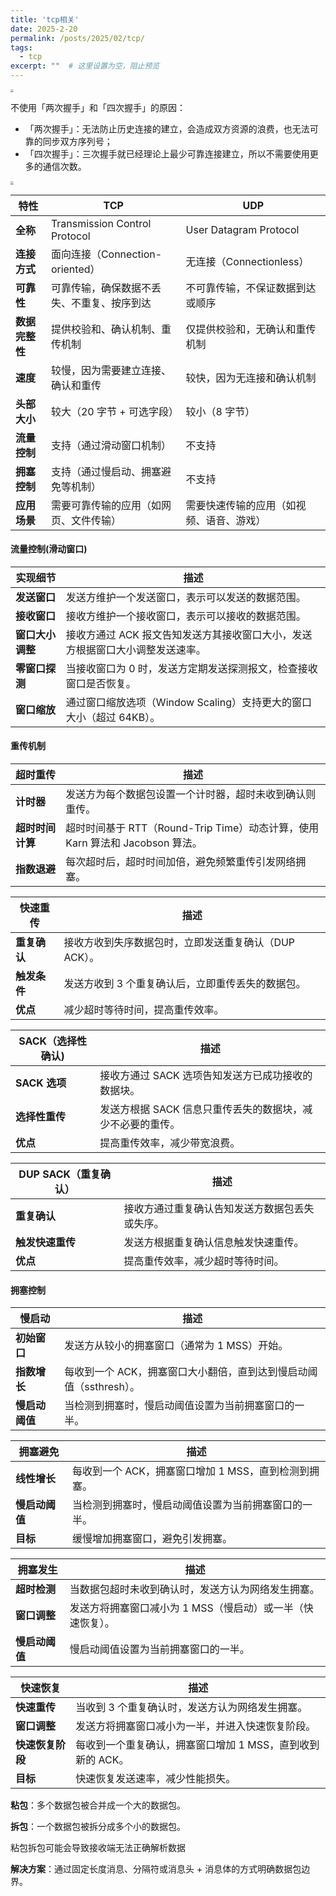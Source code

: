 ```yaml
---
title: 'tcp相关'
date: 2025-2-20
permalink: /posts/2025/02/tcp/
tags:
  - tcp
excerpt: ""  # 这里设置为空，阻止预览
---
```




<img src="https://hrd-99.github.io/yuexing/images/tcp三次握手.png" style="zoom: 33%;" />

不使用「两次握手」和「四次握手」的原因：

- 「两次握手」：无法防止历史连接的建立，会造成双方资源的浪费，也无法可靠的同步双方序列号；
- 「四次握手」：三次握手就已经理论上最少可靠连接建立，所以不需要使用更多的通信次数。

<img src="https://hrd-99.github.io/yuexing/images/tcp挥手.png" style="zoom: 33%;" />

| 特性           | TCP                                        | UDP                                      |
| -------------- | ------------------------------------------ | ---------------------------------------- |
| **全称**       | Transmission Control Protocol              | User Datagram Protocol                   |
| **连接方式**   | 面向连接（Connection-oriented）            | 无连接（Connectionless）                 |
| **可靠性**     | 可靠传输，确保数据不丢失、不重复、按序到达 | 不可靠传输，不保证数据到达或顺序         |
| **数据完整性** | 提供校验和、确认机制、重传机制             | 仅提供校验和，无确认和重传机制           |
| **速度**       | 较慢，因为需要建立连接、确认和重传         | 较快，因为无连接和确认机制               |
| **头部大小**   | 较大（20 字节 + 可选字段）                 | 较小（8 字节）                           |
| **流量控制**   | 支持（通过滑动窗口机制）                   | 不支持                                   |
| **拥塞控制**   | 支持（通过慢启动、拥塞避免等机制）         | 不支持                                   |
| **应用场景**   | 需要可靠传输的应用（如网页、文件传输）     | 需要快速传输的应用（如视频、语音、游戏） |





#### 流量控制(滑动窗口)

| 实现细节         | 描述                                                         |
| ---------------- | ------------------------------------------------------------ |
| **发送窗口**     | 发送方维护一个发送窗口，表示可以发送的数据范围。             |
| **接收窗口**     | 接收方维护一个接收窗口，表示可以接收的数据范围。             |
| **窗口大小调整** | 接收方通过 ACK 报文告知发送方其接收窗口大小，发送方根据窗口大小调整发送速率。 |
| **零窗口探测**   | 当接收窗口为 0 时，发送方定期发送探测报文，检查接收窗口是否恢复。 |
| **窗口缩放**     | 通过窗口缩放选项（Window Scaling）支持更大的窗口大小（超过 64KB）。 |





#### 重传机制

| 超时重传         | 描述                                                         |
| ---------------- | ------------------------------------------------------------ |
| **计时器**       | 发送方为每个数据包设置一个计时器，超时未收到确认则重传。     |
| **超时时间计算** | 超时时间基于 RTT（Round-Trip Time）动态计算，使用 Karn 算法和 Jacobson 算法。 |
| **指数退避**     | 每次超时后，超时时间加倍，避免频繁重传引发网络拥塞。         |

| 快速重传     | 描述                                                  |
| ------------ | ----------------------------------------------------- |
| **重复确认** | 接收方收到失序数据包时，立即发送重复确认（DUP ACK）。 |
| **触发条件** | 发送方收到 3 个重复确认后，立即重传丢失的数据包。     |
| **优点**     | 减少超时等待时间，提高重传效率。                      |

| SACK（选择性确认) | 描述                                                       |
| ----------------- | ---------------------------------------------------------- |
| **SACK 选项**     | 接收方通过 SACK 选项告知发送方已成功接收的数据块。         |
| **选择性重传**    | 发送方根据 SACK 信息只重传丢失的数据块，减少不必要的重传。 |
| **优点**          | 提高重传效率，减少带宽浪费。                               |

| DUP SACK（重复确认） | 描述                                           |
| -------------------- | ---------------------------------------------- |
| **重复确认**         | 接收方通过重复确认告知发送方数据包丢失或失序。 |
| **触发快速重传**     | 发送方根据重复确认信息触发快速重传。           |
| **优点**             | 提高重传效率，减少超时等待时间。               |





#### 拥塞控制

| 慢启动         | 描述                                                         |
| -------------- | ------------------------------------------------------------ |
| **初始窗口**   | 发送方从较小的拥塞窗口（通常为 1 MSS）开始。                 |
| **指数增长**   | 每收到一个 ACK，拥塞窗口大小翻倍，直到达到慢启动阈值（ssthresh）。 |
| **慢启动阈值** | 当检测到拥塞时，慢启动阈值设置为当前拥塞窗口的一半。         |

| 拥塞避免       | 描述                                                 |
| -------------- | ---------------------------------------------------- |
| **线性增长**   | 每收到一个 ACK，拥塞窗口增加 1 MSS，直到检测到拥塞。 |
| **慢启动阈值** | 当检测到拥塞时，慢启动阈值设置为当前拥塞窗口的一半。 |
| **目标**       | 缓慢增加拥塞窗口，避免引发拥塞。                     |

| 拥塞发生       | 描述                                                       |
| -------------- | ---------------------------------------------------------- |
| **超时检测**   | 当数据包超时未收到确认时，发送方认为网络发生拥塞。         |
| **窗口调整**   | 发送方将拥塞窗口减小为 1 MSS（慢启动）或一半（快速恢复）。 |
| **慢启动阈值** | 慢启动阈值设置为当前拥塞窗口的一半。                       |

| 快速恢复         | 描述                                                       |
| ---------------- | ---------------------------------------------------------- |
| **快速重传**     | 当收到 3 个重复确认时，发送方认为网络发生拥塞。            |
| **窗口调整**     | 发送方将拥塞窗口减小为一半，并进入快速恢复阶段。           |
| **快速恢复阶段** | 每收到一个重复确认，拥塞窗口增加 1 MSS，直到收到新的 ACK。 |
| **目标**         | 快速恢复发送速率，减少性能损失。                           |



**粘包**：多个数据包被合并成一个大的数据包。

**拆包**：一个数据包被拆分成多个小的数据包。

粘包拆包可能会导致接收端无法正确解析数据

**解决方案**：通过固定长度消息、分隔符或消息头 + 消息体的方式明确数据包边界。


